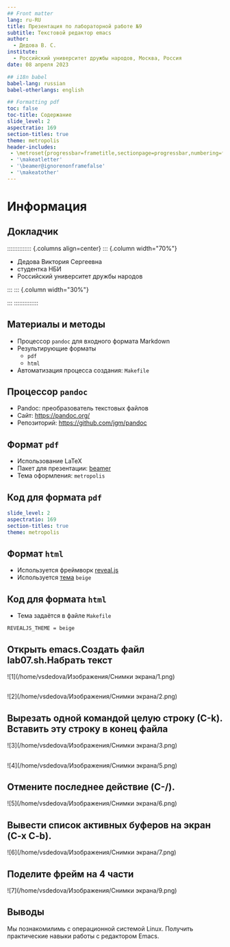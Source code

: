 ```yaml
---
## Front matter
lang: ru-RU
title: Презентация по лабораторной работе №9
subtitle: Текстовой редактор emacs
author:
  - Дедова В. С.
institute:
  - Российский университет дружбы народов, Москва, Россия
date: 08 апреля 2023

## i18n babel
babel-lang: russian
babel-otherlangs: english

## Formatting pdf
toc: false
toc-title: Содержание
slide_level: 2
aspectratio: 169
section-titles: true
theme: metropolis
header-includes:
 - \metroset{progressbar=frametitle,sectionpage=progressbar,numbering=fraction}
 - '\makeatletter'
 - '\beamer@ignorenonframefalse'
 - '\makeatother'
---
```


# Информация

## Докладчик

:::::::::::::: {.columns align=center}
::: {.column width="70%"}

  * Дедова Виктория Сергеевна
  * студентка НБИ
  * Российский университет дружбы народов

:::
::: {.column width="30%"}

:::
::::::::::::::


## Материалы и методы

- Процессор `pandoc` для входного формата Markdown
- Результирующие форматы
	- `pdf`
	- `html`
- Автоматизация процесса создания: `Makefile`

## Процессор `pandoc`

- Pandoc: преобразователь текстовых файлов
- Сайт: <https://pandoc.org/>
- Репозиторий: <https://github.com/jgm/pandoc>

## Формат `pdf`

- Использование LaTeX
- Пакет для презентации: [beamer](https://ctan.org/pkg/beamer)
- Тема оформления: `metropolis`

## Код для формата `pdf`

```yaml
slide_level: 2
aspectratio: 169
section-titles: true
theme: metropolis
```

## Формат `html`

- Используется фреймворк [reveal.js](https://revealjs.com/)
- Используется [тема](https://revealjs.com/themes/) `beige`

## Код для формата `html`

- Тема задаётся в файле `Makefile`

```make
REVEALJS_THEME = beige 
```

## Открыть emacs.Создать файл lab07.sh.Набрать текст
![1](/home/vsdedova/Изображения/Снимки экрана/1.png)

##
![2](/home/vsdedova/Изображения/Снимки экрана/2.png)

## Вырезать одной командой целую строку (С-k). Вставить эту строку в конец файла
![3](/home/vsdedova/Изображения/Снимки экрана/3.png)

##
![4](/home/vsdedova/Изображения/Снимки экрана/5.png)

## Отмените последнее действие (C-/).
![5](/home/vsdedova/Изображения/Снимки экрана/6.png)

## Вывести список активных буферов на экран (C-x C-b).
![6](/home/vsdedova/Изображения/Снимки экрана/7.png)

## Поделите фрейм на 4 части
![7](/home/vsdedova/Изображения/Снимки экрана/9.png)

## Выводы
Мы познакомилимь с операционной системой Linux. Получить практические навыки работы с редактором Emacs.

